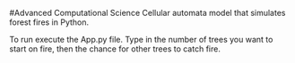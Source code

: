 #Advanced Computational Science
Cellular automata model that simulates forest fires in Python.

To run execute the App.py file.
Type in the number of trees you want to start on fire, then the chance for other trees to catch fire.